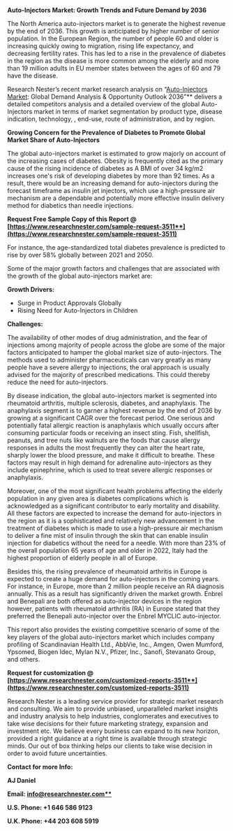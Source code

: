 ﻿**Auto-Injectors Market: Growth Trends and Future Demand by 2036**

The North America auto-injectors market is to generate the highest revenue by the end of 2036. This growth is anticipated by higher number of senior population. In the European Region, the number of people 60 and older is increasing quickly owing to migration, rising life expectancy, and decreasing fertility rates. This has led to a rise in the prevalence of diabetes in the region as the disease is more common among the elderly and more than 19 million adults in EU member states between the ages of 60 and 79 have the disease.

Research Nester’s recent market research analysis on “[Auto-Injectors Market](https://www.researchnester.com/reports/auto-injector-market/3511): Global Demand Analysis & Opportunity Outlook 2036”** delivers a detailed competitors analysis and a detailed overview of the global Auto-Injectors market in terms of market segmentation by product type, disease indication, technology, , end-use, route of administration, and by region. 

**Growing Concern for the Prevalence of Diabetes to Promote Global Market Share of Auto-Injectors** 

The global auto-injectors market is estimated to grow majorly on account of the increasing cases of diabetes. Obesity is frequently cited as the primary cause of the rising incidence of diabetes as A BMI of over 34 kg/m2 increases one's risk of developing diabetes by more than 92 times. As a result, there would be an increasing demand for auto-injectors during the forecast timeframe as insulin jet injectors, which use a high-pressure air mechanism are a dependable and potentially more effective insulin delivery method for diabetics than needle injections.

**Request Free Sample Copy of this Report @ [https://www.researchnester.com/sample-request-3511**](https://www.researchnester.com/sample-request-3511)**

For instance, the age-standardized total diabetes prevalence is predicted to rise by over 58% globally between 2021 and 2050.

Some of the major growth factors and challenges that are associated with the growth of the global auto-injectors market are:

**Growth Drivers:**

- Surge in Product Approvals Globally
- Rising Need for Auto-Injectors in Children

**Challenges:**

The availability of other modes of drug administration, and the fear of injections among majority of people across the globe are some of the major factors anticipated to hamper the global market size of auto-injectors. The methods used to administer pharmaceuticals can vary greatly as many people have a severe allergy to injections, the oral approach is usually advised for the majority of prescribed medications. This could thereby reduce the need for auto-injectors.

By disease indication, the global auto-injectors market is segmented into rheumatoid arthritis, multiple sclerosis, diabetes, and anaphylaxis. The anaphylaxis segment is to garner a highest revenue by the end of 2036 by growing at a significant CAGR over the forecast period. One serious and potentially fatal allergic reaction is anaphylaxis which usually occurs after consuming particular foods or receiving an insect sting. Fish, shellfish, peanuts, and tree nuts like walnuts are the foods that cause allergy responses in adults the most frequently they can alter the heart rate, sharply lower the blood pressure, and make it difficult to breathe. These factors may result in high demand for adrenaline auto-injectors as they include epinephrine, which is used to treat severe allergic responses or anaphylaxis.

Moreover, one of the most significant health problems affecting the elderly population in any given area is diabetes complications which is acknowledged as a significant contributor to early mortality and disability. All these factors are expected to increase the demand for auto-injectors in the region as it is a sophisticated and relatively new advancement in the treatment of diabetes which is made to use a high-pressure air mechanism to deliver a fine mist of insulin through the skin that can enable insulin injection for diabetics without the need for a needle.  With more than 23% of the overall population 65 years of age and older in 2022, Italy had the highest proportion of elderly people in all of Europe.

Besides this, the rising prevalence of rheumatoid arthritis in Europe is expected to create a huge demand for auto-injectors in the coming years. For instance, in Europe, more than 2 million people receive an RA diagnosis annually. This as a result has significantly driven the market growth. Enbrel and Benepali are both offered as auto-injector devices in the region however, patients with rheumatoid arthritis (RA) in Europe stated that they preferred the Benepali auto-injector over the Enbrel MYCLIC auto-injector.

This report also provides the existing competitive scenario of some of the key players of the global auto-injectors market which includes company profiling of Scandinavian Health Ltd., AbbVie, Inc., Amgen, Owen Mumford, Ypsomed, Biogen Idec, Mylan N.V., Pfizer, Inc., Sanofi, Stevanato Group, and others.   

**Request for customization @ [https://www.researchnester.com/customized-reports-3511**](https://www.researchnester.com/customized-reports-3511)**

Research Nester is a leading service provider for strategic market research and consulting. We aim to provide unbiased, unparalleled market insights and industry analysis to help industries, conglomerates and executives to take wise decisions for their future marketing strategy, expansion and investment etc. We believe every business can expand to its new horizon, provided a right guidance at a right time is available through strategic minds. Our out of box thinking helps our clients to take wise decision in order to avoid future uncertainties.

**Contact for more Info:**

**AJ Daniel**

**Email: [info@researchnester.com**](mailto:info@researchnester.com)**

**U.S. Phone: +1 646 586 9123** 

**U.K. Phone: +44 203 608 5919**

